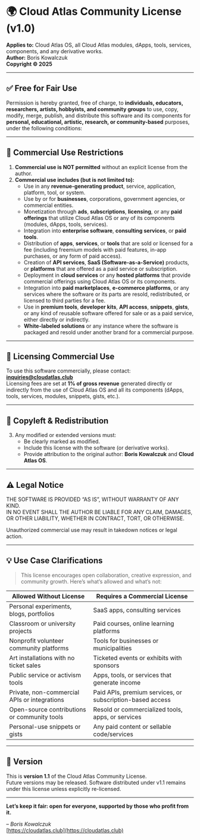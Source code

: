 # 🌍 Cloud Atlas Community License (v1.0)

**Applies to:** Cloud Atlas OS, all Cloud Atlas modules, dApps, tools, services, components, and any derivative works.  
**Author:** Boris Kowalczuk  
**Copyright © 2025**

---

## ✅ Free for Fair Use

Permission is hereby granted, free of charge, to **individuals, educators, researchers, artists, hobbyists, and community groups** to use, copy, modify, merge, publish, and distribute this software and its components for **personal, educational, artistic, research, or community-based** purposes, under the following conditions:

---

## 🚫 Commercial Use Restrictions

1. **Commercial use is NOT permitted** without an explicit license from the author.  
2. **Commercial use includes (but is not limited to):**
   - Use in any **revenue-generating product**, service, application, platform, tool, or system.
   - Use by or for **businesses**, corporations, government agencies, or commercial entities.
   - Monetization through **ads**, **subscriptions**, **licensing**, or any **paid offerings** that utilize Cloud Atlas OS or any of its components (modules, dApps, tools, services).
   - Integration into **enterprise software**, **consulting services**, or **paid tools**.
   - Distribution of **apps**, **services**, or **tools** that are sold or licensed for a fee (including freemium models with paid features, in-app purchases, or any form of paid access).
   - Creation of **API services**, **SaaS (Software-as-a-Service)** products, or **platforms** that are offered as a paid service or subscription.
   - Deployment in **cloud services** or any **hosted platforms** that provide commercial offerings using Cloud Atlas OS or its components.
   - Integration into **paid marketplaces**, **e-commerce platforms**, or any services where the software or its parts are resold, redistributed, or licensed to third parties for a fee.
   - Use in **premium tools**, **developer kits**, **API access**, **snippets**, **gists**, or any kind of reusable software offered for sale or as a paid service, either directly or indirectly.
   - **White-labeled solutions** or any instance where the software is packaged and resold under another brand for a commercial purpose.

---

## 📩 Licensing Commercial Use

To use this software commercially, please contact:  
**inquiries@cloudatlas.club**  
Licensing fees are set at **1% of gross revenue** generated directly or indirectly from the use of Cloud Atlas OS and all its components (dApps, tools, services, modules, snippets, gists, etc.).

---

## 🔁 Copyleft & Redistribution

3. Any modified or extended versions must:
   - Be clearly marked as modified.
   - Include this license with the software (or derivative works).
   - Provide attribution to the original author: **Boris Kowalczuk** and **Cloud Atlas OS**.

---

## ⚠️ Legal Notice

THE SOFTWARE IS PROVIDED “AS IS”, WITHOUT WARRANTY OF ANY KIND.  
IN NO EVENT SHALL THE AUTHOR BE LIABLE FOR ANY CLAIM, DAMAGES, OR OTHER LIABILITY, WHETHER IN CONTRACT, TORT, OR OTHERWISE.

Unauthorized commercial use may result in takedown notices or legal action.

---

## 💡 Use Case Clarifications

> This license encourages open collaboration, creative expression, and community growth. Here’s what’s allowed and what’s not:

| Allowed Without License | Requires a Commercial License |
|-------------------------|-------------------------------|
| Personal experiments, blogs, portfolios | SaaS apps, consulting services |
| Classroom or university projects | Paid courses, online learning platforms |
| Nonprofit volunteer community platforms | Tools for businesses or municipalities |
| Art installations with no ticket sales | Ticketed events or exhibits with sponsors |
| Public service or activism tools | Apps, tools, or services that generate income |
| Private, non-commercial APIs or integrations | Paid APIs, premium services, or subscription-based access |
| Open-source contributions or community tools | Resold or commercialized tools, apps, or services |
| Personal-use snippets or gists | Any paid content or sellable code/services |

---

## 📌 Version

This is **version 1.1** of the Cloud Atlas Community License.  
Future versions may be released. Software distributed under v1.1 remains under this license unless explicitly re-licensed.

---

**Let’s keep it fair: open for everyone, supported by those who profit from it.**

– *Boris Kowalczuk*  
[https://cloudatlas.club](https://cloudatlas.club)
